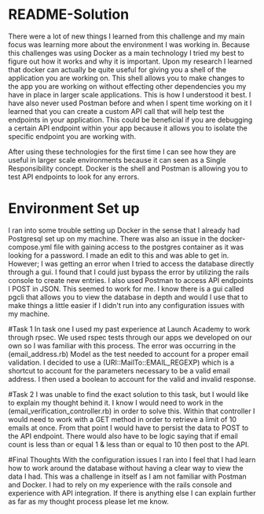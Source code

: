 # README-Solution

There were a lot of new things I learned from this challenge and my main focus was learning more about the environment I was working in. Because this challenges was using Docker as a main technology I tried my best to figure out how it works and why it is important.
Upon my research I learned that docker can actually be quite useful for giving you a shell of the application you are working on. This shell allows you to make changes to the app you are working on without effecting other dependencies you my have in place in larger scale applications. This is how I understood it best.
I have also never used Postman before and when I spent time working on it I learned that you can create a custom API call that will help test the endpoints in your application. This could be beneficial if you are debugging a certain API endpoint within your app because it allows you to isolate the specific endpoint you are working with.

After using these technologies for the first time I can see how they are useful in larger scale environments because it can seen as a Single Responsibility concept. Docker is the shell and Postman is allowing you to test API endpoints to look for any errors.

# Environment Set up
I ran into some trouble setting up Docker in the sense that I already had Postgresql set up on my machine. There was also an issue in the docker-compose.yml file with gaining access to the postgres container as it was looking for a password. I made an edit to this and was able to get in. However; I was getting an error when I tried to access the database directly through a gui. I found that I could just bypass the error by utilizing the rails console to create new entries. I also used Postman to access API endpoints I POST in JSON. This seemed to work for me. I know there is a gui called pgcli that allows you to view the database in depth and would I use that to make things a little easier if I didn't run into any configuration issues with my machine.

#Task 1
In task one I used my past experience at Launch Academy to work through rpsec. We used rspec tests through our apps we developed on our own so I was familiar with this process. The error was occurring in the (email_address.rb) Model as the test needed to account for a proper email validation. I decided to use a (URI::MailTo::EMAIL_REGEXP) which is a shortcut to account for the parameters necessary to be a valid email address. I then used a boolean to account for the valid and invalid response.

#Task 2
I was unable to find the exact solution to this task, but I would like to explain my thought behind it. I know I would need to work in the (email_verification_controller.rb) in order to solve this. Within that controller I would need to work with a GET method in order to retrieve a limit of 10 emails at once. From that point I would have to persist the data to POST to the API endpoint. There would also have to be logic saying that if email count is less than or equal 1 & less than or equal to 10 then post to the API.

#Final Thoughts
With the configuration issues I ran into I feel that I had learn how to work around the database without having a clear way to view the data I had. This was a challenge in itself as I am not familiar with Postman and Docker. I had to rely on my experience with the rails console and experience with API integration. If there is anything else I can explain further as far as my thought process please let me know.
